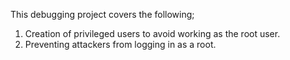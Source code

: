 This debugging project covers the following;
1. Creation of privileged users to avoid working as the root user.
2. Preventing attackers from logging in as a root.
